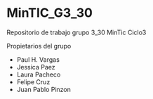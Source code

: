 # MinTIC_G3_30
Repositorio de trabajo grupo 3_30 MinTic Ciclo3 

Propietarios del grupo
  - Paul H. Vargas
  - Jessica Paez
  - Laura Pacheco
  - Felipe Cruz
  - Juan Pablo Pinzon
